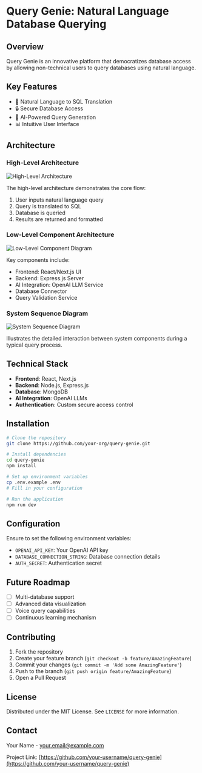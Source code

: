 # Query Genie: Natural Language Database Querying

## Overview
Query Genie is an innovative platform that democratizes database access by allowing non-technical users to query databases using natural language.

## Key Features
- 🚀 Natural Language to SQL Translation
- 🔒 Secure Database Access
- 🤖 AI-Powered Query Generation
- 📊 Intuitive User Interface

## Architecture

### High-Level Architecture
![High-Level Architecture](path/to/high-level-arch.png)

The high-level architecture demonstrates the core flow:
1. User inputs natural language query
2. Query is translated to SQL
3. Database is queried
4. Results are returned and formatted

### Low-Level Component Architecture
![Low-Level Component Diagram](path/to/low-level-components.png)

Key components include:
- Frontend: React/Next.js UI
- Backend: Express.js Server
- AI Integration: OpenAI LLM Service
- Database Connector
- Query Validation Service

### System Sequence Diagram
![System Sequence Diagram](path/to/sequence-diagram.png)

Illustrates the detailed interaction between system components during a typical query process.

## Technical Stack
- **Frontend**: React, Next.js
- **Backend**: Node.js, Express.js
- **Database**: MongoDB
- **AI Integration**: OpenAI LLMs
- **Authentication**: Custom secure access control

## Installation

```bash
# Clone the repository
git clone https://github.com/your-org/query-genie.git

# Install dependencies
cd query-genie
npm install

# Set up environment variables
cp .env.example .env
# Fill in your configuration

# Run the application
npm run dev
```

## Configuration
Ensure to set the following environment variables:
- `OPENAI_API_KEY`: Your OpenAI API key
- `DATABASE_CONNECTION_STRING`: Database connection details
- `AUTH_SECRET`: Authentication secret

## Future Roadmap
- [ ] Multi-database support
- [ ] Advanced data visualization
- [ ] Voice query capabilities
- [ ] Continuous learning mechanism

## Contributing
1. Fork the repository
2. Create your feature branch (`git checkout -b feature/AmazingFeature`)
3. Commit your changes (`git commit -m 'Add some AmazingFeature'`)
4. Push to the branch (`git push origin feature/AmazingFeature`)
5. Open a Pull Request

## License
Distributed under the MIT License. See `LICENSE` for more information.

## Contact
Your Name - your.email@example.com

Project Link: [https://github.com/your-username/query-genie](https://github.com/your-username/query-genie)
